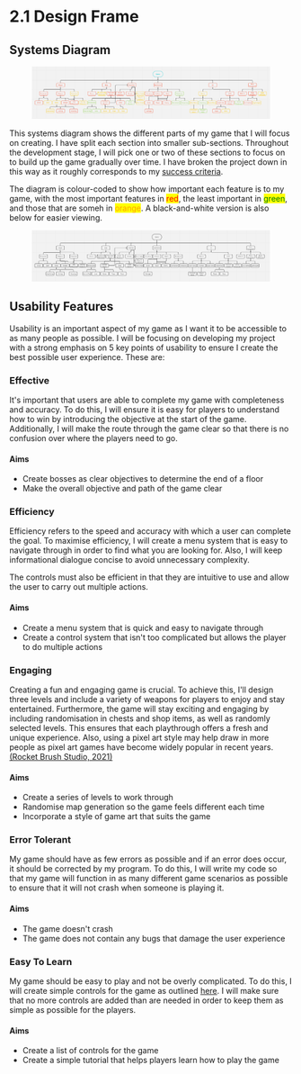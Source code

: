 # 2.1 Design Frame

## Systems Diagram

<figure><img src="../.gitbook/assets/systemsdiagramv2.png" alt=""><figcaption></figcaption></figure>

This systems diagram shows the different parts of my game that I will focus on creating. I have split each section into smaller sub-sections. Throughout the development stage, I will pick one or two of these sections to focus on to build up the game gradually over time. I have broken the project down in this way as it roughly corresponds to my [success criteria](../analysis/1.5-success-criteria.md).

The diagram is colour-coded to show how important each feature is to my game, with the most important features in <mark style="color:red;">red</mark>, the least important in <mark style="color:green;">green</mark>, and those that are someh in <mark style="color:orange;">orange</mark>. A black-and-white version is also below for easier viewing.

<figure><img src="../.gitbook/assets/systemsdiagramv1.png" alt=""><figcaption></figcaption></figure>

## Usability Features

Usability is an important aspect of my game as I want it to be accessible to as many people as possible. I will be focusing on developing my project with a strong emphasis on 5 key points of usability to ensure I create the best possible user experience. These are:

### Effective

It's important that users are able to complete my game with completeness and accuracy. To do this, I will ensure it is easy for players to understand how to win by introducing the objective at the start of the game. Additionally, I will make the route through the game clear so that there is no confusion over where the players need to go.

#### Aims

* Create bosses as clear objectives to determine the end of a floor
* Make the overall objective and path of the game clear

### Efficiency

Efficiency refers to the speed and accuracy with which a user can complete the goal. To maximise efficiency, I will create a menu system that is easy to navigate through in order to find what you are looking for. Also, I will keep informational dialogue concise to avoid unnecessary complexity.

The controls must also be efficient in that they are intuitive to use and allow the user to carry out multiple actions.

#### Aims

* Create a menu system that is quick and easy to navigate through
* Create a control system that isn't too complicated but allows the player to do multiple actions

### Engaging

Creating a fun and engaging game is crucial. To achieve this, I'll design three levels and include a variety of weapons for players to enjoy and stay entertained. Furthermore, the game will stay exciting and engaging by including randomisation in chests and shop items, as well as randomly selected levels. This ensures that each playthrough offers a fresh and unique experience. Also, using a pixel art style may help draw in more people as pixel art games have become widely popular in recent years. [(Rocket Brush Studio, 2021)](../5-references/reference-list.md#2.1-design-frame)

#### Aims

* Create a series of levels to work through
* Randomise map generation so the game feels different each time
* Incorporate a style of game art that suits the game

### Error Tolerant

My game should have as few errors as possible and if an error does occur, it should be corrected by my program. To do this, I will write my code so that my game will function in as many different game scenarios as possible to ensure that it will not crash when someone is playing it.

#### Aims

* The game doesn't crash
* The game does not contain any bugs that damage the user experience

### Easy To Learn

My game should be easy to play and not be overly complicated. To do this, I will create simple controls for the game as outlined [here](../analysis/1.4a-features-of-the-proposed-solution.md#controls). I will make sure that no more controls are added than are needed in order to keep them as simple as possible for the players.

#### Aims

* Create a list of controls for the game
* Create a simple tutorial that helps players learn how to play the game
